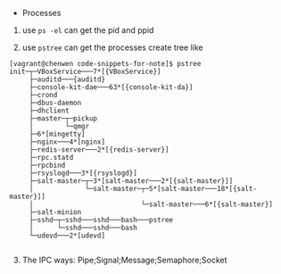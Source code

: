 - Processes

1. use `ps -el` can get the pid and ppid

2. use `pstree` can get the processes create tree like

  ```
  [vagrant@chenwen code-snippets-for-note]$ pstree
  init─┬─VBoxService───7*[{VBoxService}]
       ├─auditd───{auditd}
       ├─console-kit-dae───63*[{console-kit-da}]
       ├─crond
       ├─dbus-daemon
       ├─dhclient
       ├─master─┬─pickup
       │        └─qmgr
       ├─6*[mingetty]
       ├─nginx───4*[nginx]
       ├─redis-server───2*[{redis-server}]
       ├─rpc.statd
       ├─rpcbind
       ├─rsyslogd───3*[{rsyslogd}]
       ├─salt-master─┬─3*[salt-master───2*[{salt-master}]]
       │             └─salt-master─┬─5*[salt-master───18*[{salt-master}]]
       │                           └─salt-master───6*[{salt-master}]
       ├─salt-minion
       ├─sshd─┬─sshd───sshd───bash───pstree
       │      └─sshd───sshd───bash
       └─udevd───2*[udevd]
      
  ```

3. The IPC ways: Pipe;Signal;Message;Semaphore;Socket
